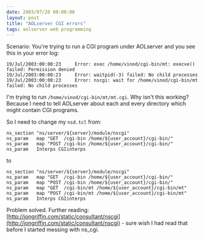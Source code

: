```yaml
---
date: 2003/07/20 00:00:00
layout: post
title: "AOLserver CGI errors"
tags: aolserver web programming
---
```


Scenario: You're trying to run a CGI program under AOLserver and you see this in your error log: 

    19/Jul/2003:00:00:23     Error: exec /home/vinod/cgi-bin/mt: execve() failed: Permission denied
    19/Jul/2003:00:00:23     Error: waitpid(-3) failed: No child processes
    19/Jul/2003:00:00:23     Error: nscgi: wait for /home/vinod/cgi-bin/mt failed: No child processes

I'm trying to run `/home/vinod/cgi-bin/mt/mt.cgi`. Why isn't this working? Because I need to tell AOLserver about each and every directory which might contain CGI programs.

So I need to change my `nsd.tcl` from:

    ns_section "ns/server/${server}/module/nscgi"
    ns_param   map "GET  /cgi-bin /home/${user_account}/cgi-bin/" 
    ns_param   map "POST /cgi-bin /home/${user_account}/cgi-bin/" 
    ns_param   Interps CGIinterps

to

    ns_section "ns/server/${server}/module/nscgi"
    ns_param   map "GET  /cgi-bin /home/${user_account}/cgi-bin/"
    ns_param   map "POST /cgi-bin /home/${user_account}/cgi-bin/"
    ns_param   map "GET  /cgi-bin/mt /home/${user_account}/cgi-bin/mt" 
    ns_param   map "POST /cgi-bin/mt /home/${user_account}/cgi-bin/mt" 
    ns_param   Interps CGIinterps

Problem solved. Further reading: [http://jongriffin.com/static/consultant/nscgi](http://jongriffin.com/static/consultant/nscgi) -  sure wish I had read that before I started messing with ns_cgi.
